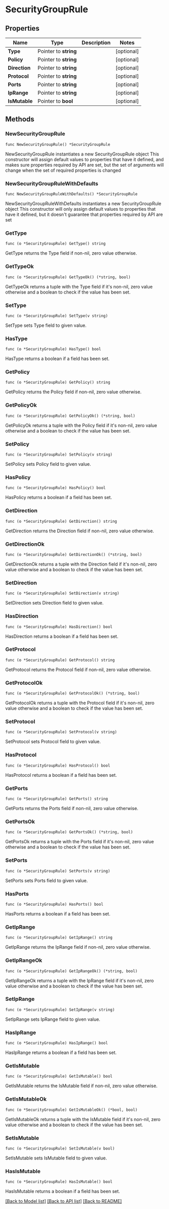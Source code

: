 # SecurityGroupRule

## Properties

Name | Type | Description | Notes
------------ | ------------- | ------------- | -------------
**Type** | Pointer to **string** |  | [optional] 
**Policy** | Pointer to **string** |  | [optional] 
**Direction** | Pointer to **string** |  | [optional] 
**Protocol** | Pointer to **string** |  | [optional] 
**Ports** | Pointer to **string** |  | [optional] 
**IpRange** | Pointer to **string** |  | [optional] 
**IsMutable** | Pointer to **bool** |  | [optional] 

## Methods

### NewSecurityGroupRule

`func NewSecurityGroupRule() *SecurityGroupRule`

NewSecurityGroupRule instantiates a new SecurityGroupRule object
This constructor will assign default values to properties that have it defined,
and makes sure properties required by API are set, but the set of arguments
will change when the set of required properties is changed

### NewSecurityGroupRuleWithDefaults

`func NewSecurityGroupRuleWithDefaults() *SecurityGroupRule`

NewSecurityGroupRuleWithDefaults instantiates a new SecurityGroupRule object
This constructor will only assign default values to properties that have it defined,
but it doesn't guarantee that properties required by API are set

### GetType

`func (o *SecurityGroupRule) GetType() string`

GetType returns the Type field if non-nil, zero value otherwise.

### GetTypeOk

`func (o *SecurityGroupRule) GetTypeOk() (*string, bool)`

GetTypeOk returns a tuple with the Type field if it's non-nil, zero value otherwise
and a boolean to check if the value has been set.

### SetType

`func (o *SecurityGroupRule) SetType(v string)`

SetType sets Type field to given value.

### HasType

`func (o *SecurityGroupRule) HasType() bool`

HasType returns a boolean if a field has been set.

### GetPolicy

`func (o *SecurityGroupRule) GetPolicy() string`

GetPolicy returns the Policy field if non-nil, zero value otherwise.

### GetPolicyOk

`func (o *SecurityGroupRule) GetPolicyOk() (*string, bool)`

GetPolicyOk returns a tuple with the Policy field if it's non-nil, zero value otherwise
and a boolean to check if the value has been set.

### SetPolicy

`func (o *SecurityGroupRule) SetPolicy(v string)`

SetPolicy sets Policy field to given value.

### HasPolicy

`func (o *SecurityGroupRule) HasPolicy() bool`

HasPolicy returns a boolean if a field has been set.

### GetDirection

`func (o *SecurityGroupRule) GetDirection() string`

GetDirection returns the Direction field if non-nil, zero value otherwise.

### GetDirectionOk

`func (o *SecurityGroupRule) GetDirectionOk() (*string, bool)`

GetDirectionOk returns a tuple with the Direction field if it's non-nil, zero value otherwise
and a boolean to check if the value has been set.

### SetDirection

`func (o *SecurityGroupRule) SetDirection(v string)`

SetDirection sets Direction field to given value.

### HasDirection

`func (o *SecurityGroupRule) HasDirection() bool`

HasDirection returns a boolean if a field has been set.

### GetProtocol

`func (o *SecurityGroupRule) GetProtocol() string`

GetProtocol returns the Protocol field if non-nil, zero value otherwise.

### GetProtocolOk

`func (o *SecurityGroupRule) GetProtocolOk() (*string, bool)`

GetProtocolOk returns a tuple with the Protocol field if it's non-nil, zero value otherwise
and a boolean to check if the value has been set.

### SetProtocol

`func (o *SecurityGroupRule) SetProtocol(v string)`

SetProtocol sets Protocol field to given value.

### HasProtocol

`func (o *SecurityGroupRule) HasProtocol() bool`

HasProtocol returns a boolean if a field has been set.

### GetPorts

`func (o *SecurityGroupRule) GetPorts() string`

GetPorts returns the Ports field if non-nil, zero value otherwise.

### GetPortsOk

`func (o *SecurityGroupRule) GetPortsOk() (*string, bool)`

GetPortsOk returns a tuple with the Ports field if it's non-nil, zero value otherwise
and a boolean to check if the value has been set.

### SetPorts

`func (o *SecurityGroupRule) SetPorts(v string)`

SetPorts sets Ports field to given value.

### HasPorts

`func (o *SecurityGroupRule) HasPorts() bool`

HasPorts returns a boolean if a field has been set.

### GetIpRange

`func (o *SecurityGroupRule) GetIpRange() string`

GetIpRange returns the IpRange field if non-nil, zero value otherwise.

### GetIpRangeOk

`func (o *SecurityGroupRule) GetIpRangeOk() (*string, bool)`

GetIpRangeOk returns a tuple with the IpRange field if it's non-nil, zero value otherwise
and a boolean to check if the value has been set.

### SetIpRange

`func (o *SecurityGroupRule) SetIpRange(v string)`

SetIpRange sets IpRange field to given value.

### HasIpRange

`func (o *SecurityGroupRule) HasIpRange() bool`

HasIpRange returns a boolean if a field has been set.

### GetIsMutable

`func (o *SecurityGroupRule) GetIsMutable() bool`

GetIsMutable returns the IsMutable field if non-nil, zero value otherwise.

### GetIsMutableOk

`func (o *SecurityGroupRule) GetIsMutableOk() (*bool, bool)`

GetIsMutableOk returns a tuple with the IsMutable field if it's non-nil, zero value otherwise
and a boolean to check if the value has been set.

### SetIsMutable

`func (o *SecurityGroupRule) SetIsMutable(v bool)`

SetIsMutable sets IsMutable field to given value.

### HasIsMutable

`func (o *SecurityGroupRule) HasIsMutable() bool`

HasIsMutable returns a boolean if a field has been set.


[[Back to Model list]](../README.md#documentation-for-models) [[Back to API list]](../README.md#documentation-for-api-endpoints) [[Back to README]](../README.md)


